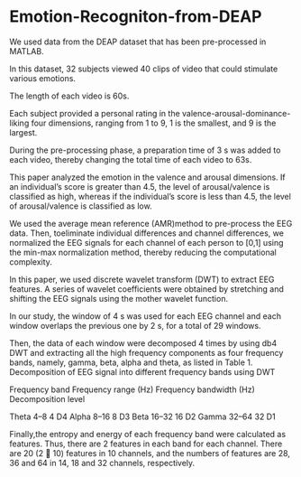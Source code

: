 # Emotion-Recogniton-from-DEAP

We used data from the DEAP dataset that has been pre-processed in MATLAB.

In this dataset, 32 subjects viewed 40 clips of video that could stimulate various emotions.

The length of each video is 60s.

Each subject provided a personal rating in the valence-arousal-dominance-liking four dimensions, ranging from 1 to 9, 1 is the smallest, and 9 is the largest.

During the pre-processing phase, a preparation time of 3 s was added to each video, thereby changing the total time
of each video to 63s.

This paper analyzed the emotion in the valence and arousal dimensions. If an individual’s score is greater than 4.5,
the level of arousal/valence is classified as high, whereas if the individual’s score is less than 4.5, the
level of arousal/valence is classified as low. 

We used the average mean reference (AMR)method to pre-process the EEG data. Then, toeliminate individual differences and channel differences, we normalized the EEG signals for each channel of each person to [0,1] using the min-max normalization method, thereby reducing the computational complexity. 

In this paper, we used discrete wavelet transform (DWT) to extract EEG features. A series of wavelet coefficients were obtained by stretching and shifting the EEG signals using the mother wavelet function.

In our study, the window of 4 s was used for each EEG channel and each window overlaps the previous one by 2 s, for a total of 29 windows.

Then, the data of each window were decomposed 4 times by using db4 DWT and extracting all the high frequency
components as four frequency bands, namely, gamma, beta, alpha and theta, as listed in Table 1.
Decomposition of EEG signal into different frequency bands using DWT

Frequency band Frequency range (Hz) Frequency bandwidth (Hz) Decomposition level

Theta          4–8                  4                        D4
Alpha          8–16                 8                        D3
Beta           16–32                16                       D2
Gamma          32–64                32                       D1

Finally,the entropy and energy of each frequency band were calculated as features. Thus, there are 2 features in
each band for each channel. There are 20 (2  10) features in 10 channels, and the numbers of features
are 28, 36 and 64 in 14, 18 and 32 channels, respectively.
